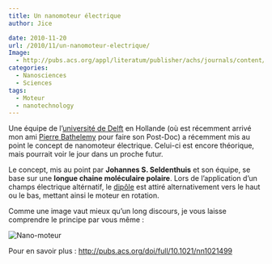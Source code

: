 ```yaml
---
title: Un nanomoteur électrique
author: Jice

date: 2010-11-20
url: /2010/11/un-nanomoteur-electrique/
Image:
  - http://pubs.acs.org/appl/literatum/publisher/achs/journals/content/ancac3/0/ancac3.ahead-of-print/nn1021499/aop/images/medium/nn-2010-021499_0002.gif
categories:
  - Nanosciences
  - Sciences
tags:
  - Moteur
  - nanotechnology
---
```

Une équipe de l&#8217;<a title="TU Delft" href="http://www.tudelft.nl/en/" target="_blank">université de Delft</a> en Hollande (où est récemment arrivé mon ami <a title="Pierre Bathelemy" href="http://sites.google.com/site/barthelemyprofessional/" target="_blank">Pierre Bathelemy</a> pour faire son Post-Doc) a récemment mis au point le concept de nanomoteur électrique. Celui-ci est encore théorique, mais pourrait voir le jour dans un proche futur.

Le concept, mis au point par **Johannes S. Seldenthuis** et son équipe, se base sur une **longue chaine moléculaire polaire**. Lors de l&#8217;application d&#8217;un champs électrique altérnatif, le <a title="Dipole electrostatique" href="http://fr.wikipedia.org/wiki/Moment_dipolaire" target="_blank">dipôle</a> est attiré alternativement vers le haut ou le bas, mettant ainsi le moteur en rotation.

Comme une image vaut mieux qu&#8217;un long discours, je vous laisse comprendre le principe par vous même :

<img class="aligncenter" alt="Nano-moteur" src="/images/posts/oldwordpress/uploads/2010/11/nn-2010-021499_0002-295x300.gif" />

<p style="text-align: justify;">
  Pour en savoir plus : <a title="Nanomoteur" href="http://pubs.acs.org/doi/full/10.1021/nn1021499" target="_blank">http://pubs.acs.org/doi/full/10.1021/nn1021499</a>
</p>